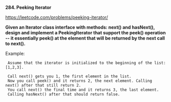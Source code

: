 **284. Peeking Iterator**

 https://leetcode.com/problems/peeking-iterator/
 
 **Given an Iterator class interface with methods: next() and hasNext(), design and implement a PeekingIterator that support the peek() operation -- it essentially peek() at the element that will be returned by the next call to next().**
 
 Example:
 
     Assume that the iterator is initialized to the beginning of the list: [1,2,3].
     
     Call next() gets you 1, the first element in the list.
     Now you call peek() and it returns 2, the next element. Calling next() after that still return 2. 
     You call next() the final time and it returns 3, the last element. 
     Calling hasNext() after that should return false.
